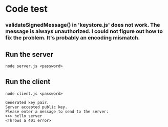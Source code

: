 
# Code test

### validateSignedMessage() in 'keystore.js' does not work. The message is always unauthorized. I could not figure out how to fix the problem. It's probably an encoding mismatch.

## Run the server

`node server.js <password>`

## Run the client

`node client.js <password>`

```
Generated key pair.
Server accepted public key.
Please enter a message to send to the server: 
>>> hello server
<Throws a 401 error>
```
